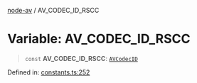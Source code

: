 [node-av](../globals.md) / AV\_CODEC\_ID\_RSCC

# Variable: AV\_CODEC\_ID\_RSCC

> `const` **AV\_CODEC\_ID\_RSCC**: [`AVCodecID`](../type-aliases/AVCodecID.md)

Defined in: [constants.ts:252](https://github.com/seydx/av/blob/f8631fc881b394300b1479f511d55cf1c370a87f/src/constants/constants.ts#L252)
